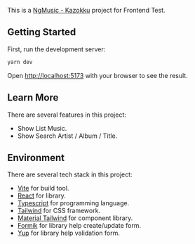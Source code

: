 This is a [NgMusic - Kazokku](https://ngmusic-kazokku.vercel.app/) project for Frontend Test.

## Getting Started

First, run the development server:

```bash
yarn dev
```

Open [http://localhost:5173](http://localhost:5173) with your browser to see the result.

## Learn More

There are several features in this project:

- Show List Music.
- Show Search Artist / Album / Title.

## Environment

There are several tech stack in this project:

- [Vite](https://vitejs.dev/) for build tool.
- [React](https://react.dev/) for library.
- [Typescript](https://www.typescriptlang.org/) for programming language.
- [Tailwind](https://tailwindcss.com/) for CSS framework.
- [Material Tailwind](https://www.material-tailwind.com/) for component library.
- [Formik](https://formik.org/) for library help create/update form.
- [Yup](https://yarnpkg.com/package/yup) for library help validation form.
